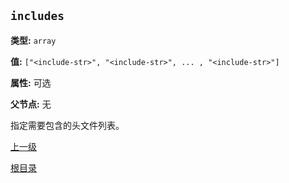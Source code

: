 `includes`
----------

**类型:** `array`

**值:** `["<include-str>", "<include-str>", ... , "<include-str>"]`

**属性:** 可选

**父节点:** 无

指定需要包含的头文件列表。

[上一级](../jsoncgen.md)

[根目录](../../index.md)
